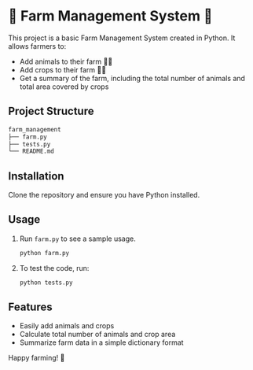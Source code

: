 
# 🐄 Farm Management System 🌾

This project is a basic Farm Management System created in Python. It allows farmers to:

- Add animals to their farm 🐄🐔
- Add crops to their farm 🌽🌾
- Get a summary of the farm, including the total number of animals and total area covered by crops

## Project Structure
```bash
farm_management
├── farm.py
├── tests.py
└── README.md
```

## Installation

Clone the repository and ensure you have Python installed.

## Usage

1. Run `farm.py` to see a sample usage.
   ```bash
   python farm.py
   ```

2. To test the code, run:
   ```bash
   python tests.py
   ```

## Features

- Easily add animals and crops
- Calculate total number of animals and crop area
- Summarize farm data in a simple dictionary format

Happy farming! 🌱
